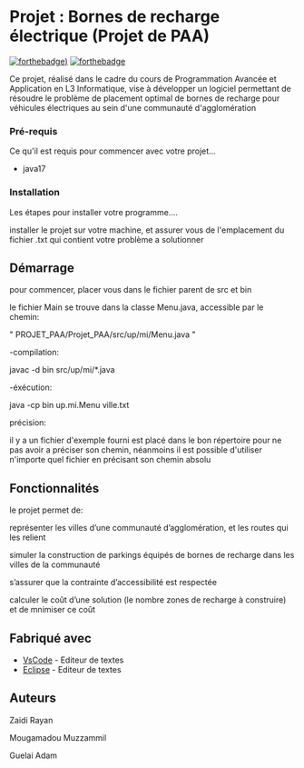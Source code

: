 # Projet : Bornes de recharge électrique (Projet de PAA)
[![forthebadge](https://forthebadge.com/images/badges/made-with-java.svg))](http://forthebadge.com)  [![forthebadge](https://forthebadge.com/images/badges/powered-by-coffee.svg)](http://forthebadge.com)

Ce projet, réalisé dans le cadre du cours de Programmation Avancée et Application en L3 Informatique, vise à développer un logiciel permettant de résoudre le problème de placement optimal de bornes de recharge pour véhicules électriques au sein d'une communauté d'agglomération

### Pré-requis

Ce qu'il est requis pour commencer avec votre projet...

- java17

### Installation

Les étapes pour installer votre programme....


installer le projet sur votre machine, et assurer vous de l'emplacement du fichier .txt qui contient votre problème a solutionner



## Démarrage

pour commencer, placer vous dans le fichier parent de src et bin

le fichier Main se trouve dans la classe Menu.java, accessible par le chemin:

" PROJET_PAA/Projet_PAA/src/up/mi/Menu.java "

-compilation:

javac -d bin src/up/mi/*.java

-éxécution:

java -cp bin up.mi.Menu ville.txt

précision:

il y a un fichier d'exemple fourni est placé dans le bon répertoire pour ne pas avoir a préciser son chemin, néanmoins il est possible d'utiliser n'importe quel fichier en précisant son chemin absolu

## Fonctionnalités

le projet permet de:

représenter les villes d’une communauté d’agglomération, et les routes qui les relient

simuler la construction de parkings équipés de bornes de recharge dans les villes de la
communauté

s’assurer que la contrainte d’accessibilité est respectée

calculer le coût d’une solution (le nombre zones de recharge à construire) et de mnimiser ce coût


## Fabriqué avec


* [VsCode](https://code.visualstudio.com/) - Editeur de textes
* [Eclipse](https://eclipseide.org) - Editeur de textes


## Auteurs
Zaidi Rayan

Mougamadou Muzzammil

Guelai Adam





